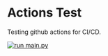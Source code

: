 # Actions Test 

Testing github actions for CI/CD.

[![run main.py](https://github.com/Just2Deep/actions-test/actions/workflows/actions.yml/badge.svg)](https://github.com/Just2Deep/actions-test/actions/workflows/actions.yml)
